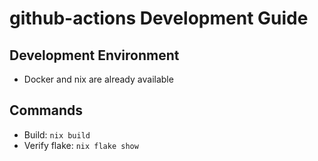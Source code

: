 # github-actions Development Guide

## Development Environment
- Docker and nix are already available

## Commands
- Build: `nix build`
- Verify flake: `nix flake show`
